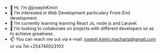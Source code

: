 - 👋 Hi, I’m @josephKimiri
- 👀 I’m interested in Web Development particulary Front-End development.
- 🌱 I’m currently learning learning React Js, node js and Laravel.
- 💞️ I’m looking to collaborate on projects with different developers so as to achieve greatness.
- 📫 You can reach me out via e-mail: joseph.kimiri.macharia@gmail.com or via Tel:+254746023103

<!---
josephKimiri/josephKimiri is a ✨ special ✨ repository because its `README.md` (this file) appears on your GitHub profile.
You can click the Preview link to take a look at your changes.
--->
